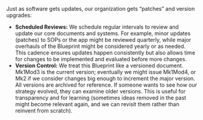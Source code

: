 Just as software gets updates, our organization gets “patches” and version upgrades:  
- **Scheduled Reviews:** We schedule regular intervals to review and update our core documents and systems. For example, minor updates (patches) to SOPs or the app might be reviewed quarterly, while major overhauls of the Blueprint might be considered yearly or as needed. This cadence ensures updates happen consistently but also allows time for changes to be implemented and evaluated before more changes.  
- **Version Control:** We treat this Blueprint like a versioned document. Mk1Mod3 is the current version; eventually we might issue Mk1Mod4, or Mk2 if we consider changes big enough to increment the major version. All versions are archived for reference. If someone wants to see how our strategy evolved, they can examine older versions. This is useful for transparency and for learning (sometimes ideas removed in the past might become relevant again, and we can revisit them rather than reinvent from scratch).
